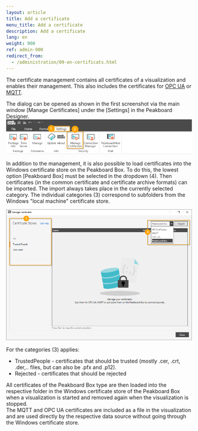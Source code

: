 ```yaml
---
layout: article
title: Add a certificate
menu_title: Add a certificate
description: Add a certificate
lang: en
weight: 900
ref: admin-900
redirect_from:
  - /administration/09-en-certificats.html
---
```

The certificate management contains all certificates of a visualization and enables their management. 
This also includes the certificates for [OPC UA](/data_sources/OPCUA/en-opc-ua.html) or [MQTT](/data_sources/en-mqtt-broker.html).

The dialog can be opened as shown in the first screenshot via the main window [Manage Certificates] under the [Settings] in the Peakboard Designer.
![Manage Certificates](/assets/images/admin/certificates/managecert1.png)

In addition to the management, it is also possible to load certificates into the Windows certificate store on the Peakboard Box. 
To do this, the lowest option [Peakboard Box] must be selected in the dropdown (4). 
Then certificates (in the common certificate and certificate archive formats) can be imported. 
The import always takes place in the currently selected category. 
The individual categories (3) correspond to subfolders from the Windows "local machine" certificate store.

![Manage Certificates Dialog](/assets/images/admin/certificates/managecert2.png)

For the categories (3) applies:
* TrustedPeople - certificates that should be trusted (mostly .cer, .crt, .der,.. files, but can also be .pfx and .p12).
* Rejected - certificates that should be rejected

<div class="box-warning" markdown="1">
All certificates of the Peakboard Box type are then loaded into the respective folder in the Windows certificate store of the Peakboard Box when a visualization is started and removed again when the visualization is stopped.
</div>

<div class="box-tip" markdown="1">
The MQTT and OPC UA certificates are included as a file in the visualization and are used directly by the respective data source without going through the Windows certificate store.
</div>